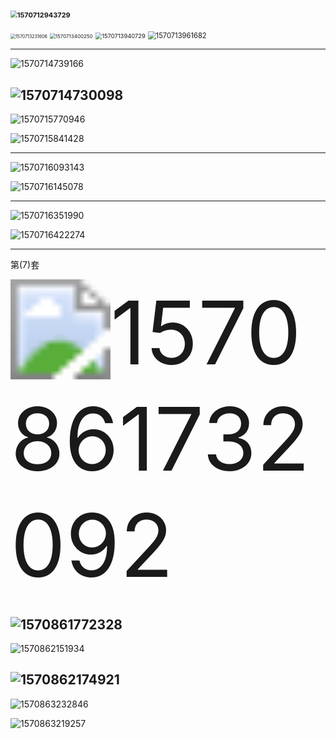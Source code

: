 ### <img src="C:\Users\Rocky\AppData\Roaming\Typora\typora-user-images\1570712943729.png" alt="1570712943729" style="zoom:67%;" />

<img src="C:\Users\Rocky\AppData\Roaming\Typora\typora-user-images\1570713231606.png" alt="1570713231606" style="zoom: 50%;" />

<img src="C:\Users\Rocky\AppData\Roaming\Typora\typora-user-images\1570713400250.png" alt="1570713400250" style="zoom:57%;" />

[^注]: 还原后如果较为复杂一般不求导,而是直接写上去，直接下一步分部积分

<img src="C:\Users\Rocky\AppData\Roaming\Typora\typora-user-images\1570713940729.png" alt="1570713940729" style="zoom:67%;" />

<img src="C:\Users\Rocky\AppData\Roaming\Typora\typora-user-images\1570713961682.png" alt="1570713961682" style="zoom:80%;" />

[^注]: 注意与A可逆,r(AB)=r(B)区分

---

![1570714739166](C:\Users\Rocky\AppData\Roaming\Typora\typora-user-images\1570714739166.png)


![1570714730098](C:\Users\Rocky\AppData\Roaming\Typora\typora-user-images\1570714730098.png)
---

![1570715770946](C:\Users\Rocky\AppData\Roaming\Typora\typora-user-images\1570715770946.png)

![1570715841428](C:\Users\Rocky\AppData\Roaming\Typora\typora-user-images\1570715841428.png)

[^注]: 本题也可用P(AB)=P(A)P(B)来判定 注意运用伯努利公式

---

![1570716093143](C:\Users\Rocky\AppData\Roaming\Typora\typora-user-images\1570716093143.png)

![1570716145078](C:\Users\Rocky\AppData\Roaming\Typora\typora-user-images\1570716145078.png)

---

![1570716351990](C:\Users\Rocky\AppData\Roaming\Typora\typora-user-images\1570716351990.png)

![1570716422274](C:\Users\Rocky\AppData\Roaming\Typora\typora-user-images\1570716422274.png)


[^注]: 表述:只有一个线性无关的<u>特征向量</u>——特征值三重根

---

第(7)套

<img src="C:\Users\Rocky\AppData\Roaming\Typora\typora-user-images\1570861732092.png" alt="1570861732092" style="zoom:1000%;" />

![1570861772328](C:\Users\Rocky\AppData\Roaming\Typora\typora-user-images\1570861772328.png)
---

![1570862151934](C:\Users\Rocky\AppData\Roaming\Typora\typora-user-images\1570862151934.png)

![1570862174921](C:\Users\Rocky\AppData\Roaming\Typora\typora-user-images\1570862174921.png)
---

![1570863232846](C:\Users\Rocky\AppData\Roaming\Typora\typora-user-images\1570863232846.png)


![1570863219257](C:\Users\Rocky\AppData\Roaming\Typora\typora-user-images\1570863219257.png)